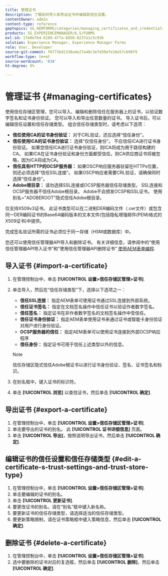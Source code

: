 ```yaml
---
title: 管理证书
description: 了解如何导入和导出证书并编辑其信任设置。
contentOwner: admin
content-type: reference
geptopics: SG_AEMFORMS/categories/managing_certificates_and_credentials
products: SG_EXPERIENCEMANAGER/6.5/FORMS
exl-id: 1fe0e7b4-6109-4f7a-8858-8237a1c5c93b
solution: Experience Manager, Experience Manager Forms
role: User, Developer
source-git-commit: f6771bd1338a4e27a48c3efd39efe18e57cb98f9
workflow-type: tm+mt
source-wordcount: '634'
ht-degree: 0%

---
```


# 管理证书 {#managing-certificates}

使用信任存储区管理，您可以导入、编辑和删除信任在服务器上的证书，以验证数字签名和证书身份验证。 您可以导入和导出任意数量的证书。 导入证书后，可以编辑信任设置和信任存储类型。 组合信任存储类型时，请考虑以下选项：

* **信任使用CA的证书身份验证：** 对于CRL验证，还应选择“信任身份”。
* **信任使用ICA的证书身份验证：** 选择“仅信任身份”。 不应信任ICA进行证书身份验证。 如果您信任ICA进行证书身份验证，则ICA将成为用于路径构建的CA。 如果ICA在证书身份验证和身份方面都受信任，则CA供应商证书将被忽略，因为ICA将成为CA。
* **信任具有HTTP的OCSP服务器：** 如果OSCP响应服务器驻留在HTTPs位置，则还必须选择“信任SSL连接”。 如果OSCP响应者需要CRL验证，请确保同时选择“信任身份”。
* **Adobe根目录：** 请勿选择SSL连接或OCSP服务器信任存储类型。 SSL连接和OCSP服务器不信任Adobe根目录。 Adobe不会颁发OCSP和SSL证书。 使用别名=&quot;ADOBEROOT&quot;隐式信任Adobe根目录。

仅支持X509v3证书。 此证书类型可以在二进制DER编码文件（.cer文件）或包含同一DER编码证书的Base64编码版本的文本文件(包括隐私增强邮件(PEM)格式的X509证书)中提供。

完成签名验证所需的证书必须位于同一存储（HSM或数据库）中。

您还可以使用信任管理器API导入和删除证书。 有关详细信息，请参阅中的“使用信任管理器API导入证书”和“使用信任管理器API删除证书” [使用AEM表单编程](https://www.adobe.com/go/learn_aemforms_programming_63).

## 导入证书 {#import-a-certificate}

1. 在管理控制台中，单击 **[!UICONTROL 设置>信任存储区管理>证书]**.
1. 单击导入，然后在“信任存储类型”下，选择以下选项之一：

   * **信任SSL连接：** 指定AEM表单可使用证书通过SSL连接到外部系统。
   * **信任证书签名：** 指定在文档签名操作中信任证书以验证作者数字签名。
   * **信任签名：** 指定证书在非作者数字签名的文档签名操作中受信任。
   * **信任证书身份验证：** 指定AEM表单使用证书来通过证书或智能卡身份验证对用户进行身份验证。
   * **OCSP服务器的信任：** 指定AEM表单可以使用证书连接到外部OCSP响应程序
   * **信任身份：** 指定证书可用于信任上述类型以外的信息。

   >[!NOTE]
   >
   >信任存储区隐式信任Adobe根证书以进行证书身份验证、签名、证书签名和标识。

1. 在别名框中，键入证书的标识符。
1. 单击 **[!UICONTROL 浏览]** 以查找证书，然后单击 **[!UICONTROL 确定]**.

## 导出证书 {#export-a-certificate}

1. 在管理控制台中，单击 **[!UICONTROL 设置>信任存储区管理>证书]**.
1. 单击要导出的证书的别名。 此 **[!UICONTROL 证书详细信息]** 页面。
1. 单击 **[!UICONTROL 导出]**，按照说明导出证书，然后单击 **[!UICONTROL 确定]**.

## 编辑证书的信任设置和信任存储类型 {#edit-a-certificate-s-trust-settings-and-trust-store-type}

1. 在管理控制台中，单击 **[!UICONTROL 设置>信任存储区管理>证书]**.
1. 单击要编辑的证书的别名。
1. 单击 **[!UICONTROL 更新证书]**.
1. 要更改证书的别名，请在“别名”框中键入新名称。
1. 要更新证书的信任存储类型，请选择适当的信任存储类型。
1. 要更新策略限制，请在证书策略框中键入策略信息，然后单击 **[!UICONTROL 确定]**.

## 删除证书 {#delete-a-certificate}

1. 在管理控制台中，单击 **[!UICONTROL 设置>信任存储区管理>证书]**.
1. 选中要删除的证书对应的复选框，然后单击 **[!UICONTROL 删除]**，然后单击 **[!UICONTROL 确定]**.
